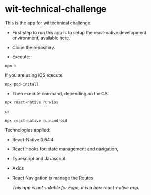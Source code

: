 # wit-technical-challenge

This is the app for wit technical challenge.

- First step to run this app is to setup the react-native development environment, available [here](https://reactnative.dev/docs/environment-setup).

- Clone the repository.

- Execute:

```
npm i
```

If you are using iOS execute:

```
npx pod-install
```

- Then execute command, depending on the OS:

```
npx react-native run-ios
```

or

```
npx react-native run-android
```

Technologies applied:

- React-Native 0.64.4
- React Hooks for: state management and navigation,
- Typescript and Javascript
- Axios
- React Navigation to manage the Routes

  _This app is not suitable for Expo, it is a bare react-native app._
